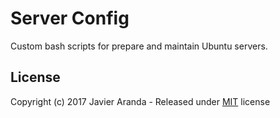 # Server Config

Custom bash scripts for prepare and maintain Ubuntu servers.


## License

Copyright (c) 2017 Javier Aranda - Released under [MIT](LICENSE) license
